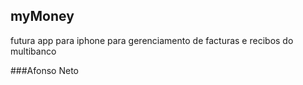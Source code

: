 ## myMoney
futura app para iphone para gerenciamento de facturas e recibos do multibanco

###Afonso Neto
